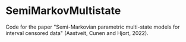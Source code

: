 # SemiMarkovMultistate
Code for the paper "Semi-Markovian parametric multi-state models for interval censored data" (Aastveit, Cunen and Hjort, 2022).
